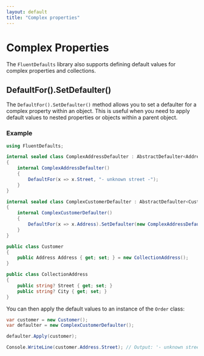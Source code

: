 ```yaml
---
layout: default
title: "Complex properties"
---
```


# Complex Properties

The `FluentDefaults` library also supports defining default values for complex properties and collections.

## DefaultFor().SetDefaulter()

The `DefaultFor().SetDefaulter()` method allows you to set a defaulter for a complex property within an object. This is useful when you need to apply default values to nested properties or objects within a parent object.

### Example

```csharp
using FluentDefaults;

internal sealed class ComplexAddressDefaulter : AbstractDefaulter<Address>
{
    internal ComplexAddressDefaulter()
    {
        DefaultFor(x => x.Street, "- unknown street -");
    }
}

internal sealed class ComplexCustomerDefaulter : AbstractDefaulter<Customer>
{
    internal ComplexCustomerDefaulter()
    {
        DefaultFor(x => x.Address).SetDefaulter(new ComplexAddressDefaulter());
    }
}

public class Customer
{
    public Address Address { get; set; } = new CollectionAddress();
}

public class CollectionAddress
{
    public string? Street { get; set; }
    public string? City { get; set; }
}
```

You can then apply the default values to an instance of the `Order` class:

```csharp
var customer = new Customer();
var defaulter = new ComplexCustomerDefaulter();

defaulter.Apply(customer);

Console.WriteLine(customer.Address.Street); // Output: '- unknown street -'
```